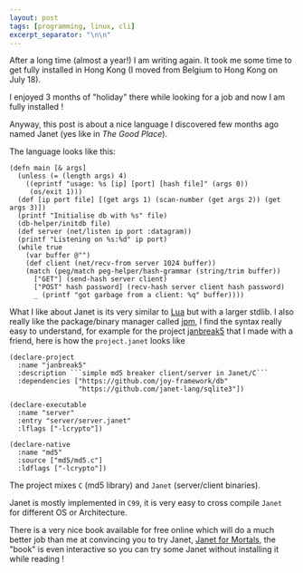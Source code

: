 ```yaml
---
layout: post
tags: [programming, linux, cli]
excerpt_separator: "\n\n"
---
```


After a long time (almost a year!) I am writing again. It took me some time to 
get fully installed in Hong Kong (I moved from Belgium to Hong Kong on July 18).

I enjoyed 3 months of "holiday" there while looking for a job and now I am fully installed !

Anyway, this post is about a nice language I discovered few months ago named Janet (yes like in _The Good Place_).

The language looks like this:

```janet
(defn main [& args]
  (unless (= (length args) 4)
    ((eprintf "usage: %s [ip] [port] [hash file]" (args 0))
     (os/exit 1)))
  (def [ip port file] [(get args 1) (scan-number (get args 2)) (get args 3)])
  (printf "Initialise db with %s" file)
  (db-helper/initdb file)
  (def server (net/listen ip port :datagram))
  (printf "Listening on %s:%d" ip port)
  (while true
    (var buffer @"")
    (def client (net/recv-from server 1024 buffer))
    (match (peg/match peg-helper/hash-grammar (string/trim buffer))
      ["GET"] (send-hash server client)
      ["POST" hash password] (recv-hash server client hash password)
      _ (printf "got garbage from a client: %q" buffer))))
```

What I like about Janet is its very similar to [Lua](https://www.lua.org/) but with a larger stdlib.
I also really like the package/binary manager called [jpm](https://janet-lang.org/docs/jpm.html), I find the syntax really easy to understand, for example for the project [janbreak5](https://github.com/4zv4l/janbreak5/tree/dev) that I made with a friend, here is how the `project.janet` looks like

```janet
(declare-project
  :name "janbreak5"
  :description ```simple md5 breaker client/server in Janet/C```
  :dependencies ["https://github.com/joy-framework/db"
                 "https://github.com/janet-lang/sqlite3"])

(declare-executable
  :name "server"
  :entry "server/server.janet"
  :lflags ["-lcrypto"])

(declare-native
  :name "md5"
  :source ["md5/md5.c"]
  :ldflags ["-lcrypto"])
```

The project mixes `C` (md5 library) and `Janet` (server/client binaries).

Janet is mostly implemented in `C99`, it is very easy to cross compile `Janet` for different OS or Architecture.

There is a very nice book available for free online which will do a much better job than me at convincing you to try Janet, [Janet for Mortals](https://janet.guide/), the "book" is even interactive so you can try some Janet without installing it while reading !
